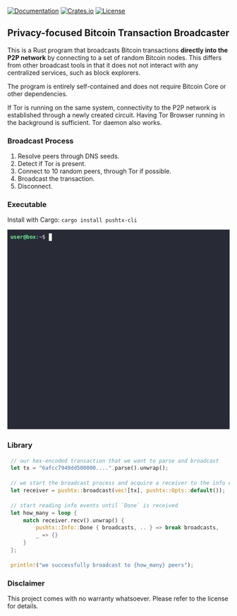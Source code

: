 [![Documentation](https://img.shields.io/docsrs/pushtx)](https://docs.rs/pushtx/latest/pushtx/)
[![Crates.io](https://img.shields.io/crates/v/pushtx.svg)](https://crates.io/crates/pushtx)
[![License](https://img.shields.io/crates/l/pushtx.svg)](https://github.com/alfred-hodler/pushtx/blob/master/LICENSE)

## Privacy-focused Bitcoin Transaction Broadcaster

This is a Rust program that broadcasts Bitcoin transactions **directly into the P2P network** by
connecting to a set of random Bitcoin nodes. This differs from other broadcast tools in that it
does not not interact with any centralized services, such as block explorers.

The program is entirely self-contained and does not require Bitcoin Core or other dependencies.

If Tor is running on the same system, connectivity to the P2P network is established through a
newly created circuit. Having Tor Browser running in the background is sufficient. Tor daemon
also works.

### Broadcast Process

1. Resolve peers through DNS seeds.
2. Detect if Tor is present.
3. Connect to 10 random peers, through Tor if possible.
4. Broadcast the transaction.
5. Disconnect.

### Executable

Install with Cargo: `cargo install pushtx-cli`

![Demo](pushtx-cli/demo.gif)

### Library

```rust
 // our hex-encoded transaction that we want to parse and broadcast
 let tx = "6afcc7949dd500000....".parse().unwrap();

 // we start the broadcast process and acquire a receiver to the info events
 let receiver = pushtx::broadcast(vec![tx], pushtx::Opts::default());

 // start reading info events until `Done` is received
 let how_many = loop {
     match receiver.recv().unwrap() {    
         pushtx::Info::Done { broadcasts, .. } => break broadcasts,
         _ => {}
     }
 };

 println!("we successfully broadcast to {how_many} peers");
```

### Disclaimer

This project comes with no warranty whatsoever. Please refer to the license for details.
